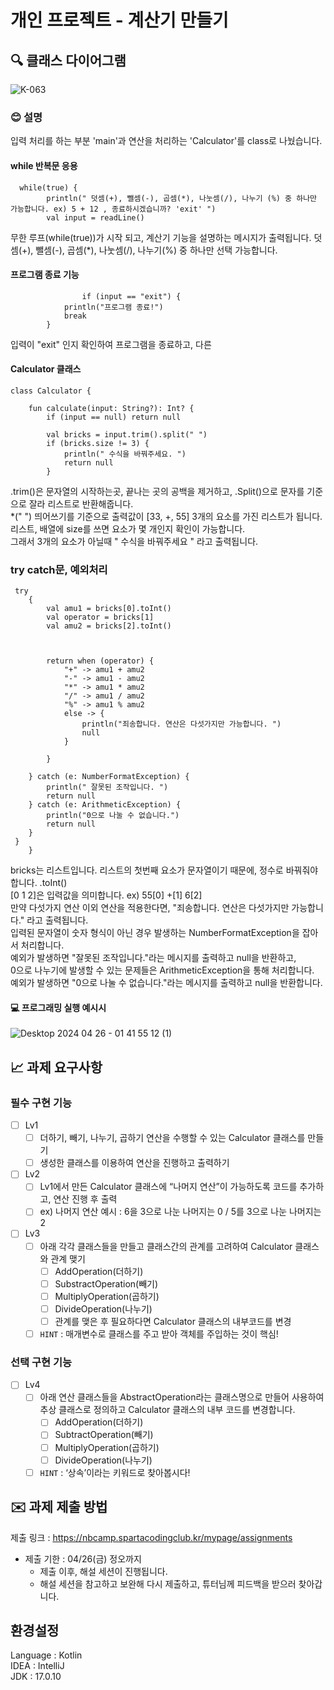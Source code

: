 # 개인 프로젝트 - 계산기 만들기

## 🔍 클래스 다이어그램
![K-063](https://github.com/DanDanjoo/sparta/assets/162088392/384c289b-b727-485f-90ea-9fc3bebe9275)

### 😊 설명
입력 처리를 하는 부분 'main'과 연산을 처리하는 'Calculator'를 class로 나눴습니다.


####  while 반복문 응용

```
  while(true) {
        println(" 덧셈(+), 뺄셈(-), 곱셈(*), 나눗셈(/), 나누기 (%) 중 하나만 가능합니다. ex) 5 + 12 , 종료하시겠습니까? 'exit' ")
        val input = readLine()
```
무한 루프(while(true))가 시작 되고, 계산기 기능을 설명하는 메시지가 출력됩니다. 덧셈(+), 뺄셈(-), 곱셈(*), 나눗셈(/), 나누기(%) 중 하나만 선택 가능합니다.



#### 프로그램 종료 기능
 
```
                if (input == "exit") {
            println("프로그램 종료!")
            break
        }
```
입력이 "exit" 인지 확인하여 프로그램을 종료하고, 다른



#### Calculator 클래스 

```
class Calculator {

    fun calculate(input: String?): Int? {
        if (input == null) return null

        val bricks = input.trim().split(" ")
        if (bricks.size != 3) {
            println(" 수식을 바꿔주세요. ")
            return null
        }
```
.trim()은 문자열의 시작하는곳, 끝나는 곳의 공백을 제거하고, .Split()으로 문자를 기준으로 잘라 리스트로 반환해줍니다.  
*(" ") 띄어쓰기를 기준으로 출력값이 [33, +, 55] 3개의 요소를 가진 리스트가 됩니다.  
리스트, 배열에 size를 쓰면 요소가 몇 개인지 확인이 가능합니다.  
그래서 3개의 요소가 아닐때 " 수식을 바꿔주세요 " 라고 출력됩니다. 


### try catch문, 예외처리
```
 try
    {
        val amu1 = bricks[0].toInt()
        val operator = bricks[1]
        val amu2 = bricks[2].toInt()



        return when (operator) {
            "+" -> amu1 + amu2
            "-" -> amu1 - amu2
            "*" -> amu1 * amu2
            "/" -> amu1 / amu2
            "%" -> amu1 % amu2
            else -> {
                println("죄송합니다. 연산은 다섯가지만 가능합니다. ")
                null
            }

        }

    } catch (e: NumberFormatException) {
        println(" 잘못된 조작입니다. ")
        return null
    } catch (e: ArithmeticException) {
        println("0으로 나눌 수 없습니다.")
        return null
    }
 }
    }

```
bricks는 리스트입니다. 리스트의 첫번째 요소가 문자열이기 때문에, 정수로 바꿔줘야 합니다. .toInt()  
[0 1 2]은 입력값을 의미합니다. ex) 55[0] +[1] 6[2]  
만약 다섯가지 연산 이외 연산을 적용한다면, "죄송합니다. 연산은 다섯가지만 가능합니다." 라고 출력됩니다.  
입력된 문자열이 숫자 형식이 아닌 경우 발생하는 NumberFormatException을 잡아서 처리합니다.  
예외가 발생하면 "잘못된 조작입니다."라는 메시지를 출력하고 null을 반환하고,  
0으로 나누기에 발생할 수 있는 문제들은 ArithmeticException을 통해 처리합니다.  
예외가 발생하면 "0으로 나눌 수 없습니다."라는 메시지를 출력하고 null을 반환합니다.


#### 💻 프로그래밍 실행 예시시
![Desktop 2024 04 26 - 01 41 55 12 (1)](https://github.com/DanDanjoo/algorithm/assets/162088392/1282a1d9-42b6-4e64-a183-9fb956e2cbef)










## 📈 과제 요구사항
### 필수 구현 기능

- [ ]  Lv1
    - [ ]  더하기, 빼기, 나누기, 곱하기 연산을 수행할 수 있는 Calculator 클래스를 만들기
    - [ ]  생성한 클래스를 이용하여 연산을 진행하고 출력하기

- [ ]  Lv2
    - [ ]  Lv1에서 만든 Calculator 클래스에 “나머지 연산”이 가능하도록 코드를 추가하고, 연산 진행 후 출력
    - [ ]  ex) 나머지 연산 예시 : 6을 3으로 나눈 나머지는 0 / 5를 3으로 나눈 나머지는 2

- [ ]  Lv3
    - [ ]  아래 각각 클래스들을 만들고 클래스간의 관계를 고려하여 Calculator 클래스와 관계 맺기
        - [ ]  AddOperation(더하기)
        - [ ]  SubstractOperation(빼기)
        - [ ]  MultiplyOperation(곱하기)
        - [ ]  DivideOperation(나누기)
        - [ ]  관계를 맺은 후 필요하다면 Calculator 클래스의 내부코드를 변경
    - [ ]  `HINT` : 매개변수로 클래스를 주고 받아 객체를 주입하는 것이 핵심!

### 선택 구현 기능

- [ ]  Lv4
    - [ ]  아래 연산 클래스들을 AbstractOperation라는 클래스명으로 만들어 사용하여 추상 클래스로 정의하고 Calculator 클래스의 내부 코드를 변경합니다.
        - [ ]  AddOperation(더하기)
        - [ ]  SubtractOperation(빼기)
        - [ ]  MultiplyOperation(곱하기)
        - [ ]  DivideOperation(나누기)
    - [ ]  `HINT` : ‘상속’이라는 키워드로 찾아봅시다!

## ✉️ 과제 제출 방법
제출 링크 : https://nbcamp.spartacodingclub.kr/mypage/assignments 
- 제출 기한 : 04/26(금) 정오까지
    - 제출 이후, 해설 세션이 진행됩니다.
    - 해설 세션을 참고하고 보완해 다시 제출하고, 튜터님께 피드백을 받으러 찾아갑니다.
 
      
## 환경설정
Language : Kotlin  
IDEA : IntelliJ  
JDK : 17.0.10

